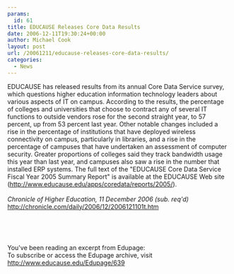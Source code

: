 ```yaml
---
params:
  id: 61
title: EDUCAUSE Releases Core Data Results
date: 2006-12-11T19:30:24+00:00
author: Michael Cook
layout: post
url: /20061211/educause-releases-core-data-results/
categories:
  - News
---
```

<p align="left">
  <p align="left">
    EDUCAUSE has released results from its annual Core Data Service survey, which questions higher education information technology leaders about various aspects of IT on campus. According to the results, the percentage of colleges and universities that choose to contract any of several IT functions to outside vendors rose for the second straight year, to 57 percent, up from 53 percent last year. Other notable changes included a rise in the percentage of institutions that have deployed wireless connectivity on campus, particularly in libraries, and a rise in the percentage of campuses that have undertaken an assessment of computer security. Greater proportions of colleges said they track bandwidth usage this year than last year, and campuses also saw a rise in the number that installed ERP systems. The full text of the "EDUCAUSE Core Data Service Fiscal Year 2005 Summary Report" is available at the EDUCAUSE Web site (<a href="http://www.educause.edu/apps/coredata/reports/2005/" target="_blank">http://www.educause.edu/apps/coredata/reports/2005/</a>).<br /> <em><br /> Chronicle of Higher Education, 11 December 2006 (sub. req'd)</em><br /> <a href="http://chronicle.com/daily/2006/12/2006121101t.htm%20" target="_blank">http://chronicle.com/daily/2006/12/2006121101t.htm </a>
  </p>

  <p align="left">
    &nbsp;
  </p>

  <p align="left">
    &nbsp;
  </p>

  <p align="left">
    You've been reading an excerpt from Edupage:<br /> To subscribe or access the Edupage archive, visit <a href="http://www.educause.edu/Edupage/639" target="_blank">http://www.educause.edu/Edupage/639</a>
  </p>
